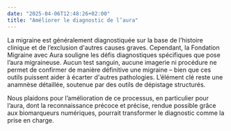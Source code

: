 ```yaml
---
date: "2025-04-06T12:48:26+02:00"
title: "Améliorer le diagnostic de l’aura"
---
```

La migraine est généralement diagnostiquée sur la base de l’histoire clinique et de l’exclusion d'autres causes graves. Cependant, la Fondation Migraine avec Aura souligne les défis diagnostiques spécifiques que pose l’aura migraineuse. Aucun test sanguin, aucune imagerie ni procédure ne permet de confirmer de manière définitive une migraine – bien que ces outils puissent aider à écarter d'autres pathologies. L’élément clé reste une anamnèse détaillée, soutenue par des outils de dépistage structurés.

Nous plaidons pour l’amélioration de ce processus, en particulier pour l’aura, dont la reconnaissance précoce et précise, rendue possible grâce aux biomarqueurs numériques, pourrait transformer le diagnostic comme la prise en charge.
